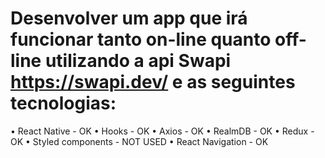 # Desenvolver um app que irá funcionar tanto on-line quanto off-line utilizando a api Swapi https://swapi.dev/ e as seguintes tecnologias:

• React Native - OK
• Hooks - OK
• Axios - OK
• RealmDB - OK
• Redux - OK
• Styled components - NOT USED
• React Navigation - OK
